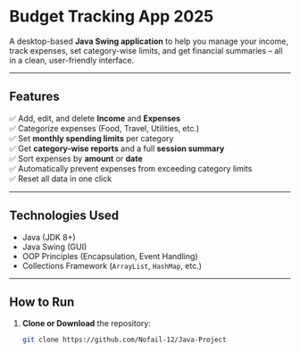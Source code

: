 # Budget Tracking App 2025

A desktop-based **Java Swing application** to help you manage your income, track expenses, set category-wise limits, and get financial summaries – all in a clean, user-friendly interface.

---

## Features

✅ Add, edit, and delete **Income** and **Expenses**  
✅ Categorize expenses (Food, Travel, Utilities, etc.)  
✅ Set **monthly spending limits** per category  
✅ Get **category-wise reports** and a full **session summary**  
✅ Sort expenses by **amount** or **date**  
✅ Automatically prevent expenses from exceeding category limits  
✅ Reset all data in one click

---

## Technologies Used

- Java (JDK 8+)
- Java Swing (GUI)
- OOP Principles (Encapsulation, Event Handling)
- Collections Framework (`ArrayList`, `HashMap`, etc.)

---



## How to Run

1. **Clone or Download** the repository:
   ```bash
   git clone https://github.com/Nofail-12/Java-Project
